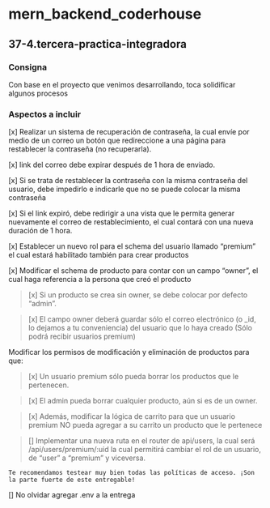 # mern_backend_coderhouse

## 37-4.tercera-practica-integradora
### Consigna

Con base en el proyecto que venimos desarrollando, toca solidificar algunos procesos
### Aspectos a incluir
[x] Realizar un sistema de recuperación de contraseña, la cual envíe por medio de un correo un botón que redireccione a una página para restablecer la contraseña (no recuperarla).

[x] link del correo debe expirar después de 1 hora de enviado.

[x] Si se trata de restablecer la contraseña con la misma contraseña del usuario, debe impedirlo e indicarle que no se puede colocar la misma contraseña

[x] Si el link expiró, debe redirigir a una vista que le permita generar nuevamente el correo de restablecimiento, el cual contará con una nueva duración de 1 hora.

[x] Establecer un nuevo rol para el schema del usuario llamado “premium” el cual estará habilitado también para crear productos

[x] Modificar el schema de producto para contar con un campo “owner”, el cual haga referencia a la persona que creó el producto
> [x] Si un producto se crea sin owner, se debe colocar por defecto “admin”.

> [x] El campo owner deberá guardar sólo el correo electrónico (o _id, lo dejamos a tu conveniencia) del usuario que lo haya creado (Sólo podrá recibir usuarios premium)

Modificar los permisos de modificación y eliminación de productos para que:

> [x] Un usuario premium sólo pueda borrar los productos que le pertenecen.

> [x] El admin pueda borrar cualquier producto, aún si es de un owner.

> [x] Además, modificar la lógica de carrito para que un usuario premium NO pueda agregar a su carrito un producto que le pertenece

> [] Implementar una nueva ruta en el router de api/users, la cual será /api/users/premium/:uid  la cual permitirá cambiar el rol de un usuario, de “user” a “premium” y viceversa.

`Te recomendamos testear muy bien todas las políticas de acceso. ¡Son la parte fuerte de este entregable!`

[] No olvidar agregar .env a la entrega